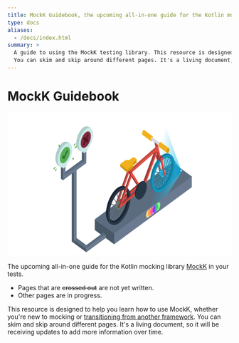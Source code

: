 ```yaml
---
title: MockK Guidebook, the upcoming all-in-one guide for the Kotlin mocking library
type: docs
aliases:
  - /docs/index.html
summary: >
  A guide to using the MockK testing library. This resource is designed to help you learn how to use MockK, whether you're new to mocking or transitioning from another framework.
  You can skim and skip around different pages. It's a living document, so it will be receiving updates to add more information over time.
---
```


# MockK Guidebook

<img alt="" src="cover/mockk-bike-iso-transparent.svg" width="640" height="320">

The upcoming all-in-one guide for the Kotlin mocking library [MockK](https://mockk.io/) in your tests.

- Pages that are ~~crossed out~~ are not yet written.
- Other pages are in progress.

This resource is designed to help you learn how to use MockK, whether you're new to mocking or [transitioning from another framework](./docs/mockito-migrate/_index.md). You can skim and skip around different pages. It's a living document, so it will be receiving updates to add more information over time.
